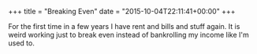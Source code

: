 +++
title = "Breaking Even"
date = "2015-10-04T22:11:41+00:00"
+++

For the first time in a few years I have rent and bills and stuff again. It is weird working just to break even instead of bankrolling my income like I'm used to.
			